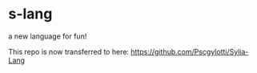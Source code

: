 # s-lang
a new language for fun!

This repo is now transferred to here: https://github.com/Pscgylotti/Sylia-Lang
